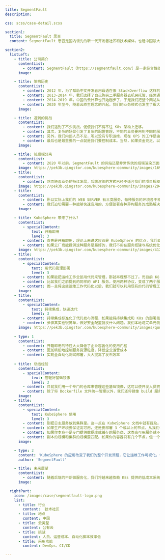 ```yaml
---
title: SegmentFault
description:

css: scss/case-detail.scss

section1:
  title: SegmentFault 思否
  content: SegmentFault 思否是国内领先的新一代开发者社区和技术媒体，也是中国最大的 Hackathon 组织者，目前已经覆盖和服务了上千万中国软件开发者和 IT 信息从业者。

section2:
  listLeft:
    - title: 公司简介
      contentList:
        - content: SegmentFault（https://segmentfault.com/）是一家综合性技术社区，由于它的内容跟编程技术紧密相关，因此访问量的波动也和这一群体的作息时间深度绑定。通常情况下 web 页面的请求量峰值在 800 QPS 左右，但我们还做了前后端分离，所以 API 网关的峰值 QPS 是请求量峰值的好几倍。
      image:

    - title: 架构历史
      contentList:
        - content: 2012 年，为了帮助中文开发者用母语在像 StackOverflow 这样的网站上提问，SegmentFault 诞生。但是第一个版本非常简陋，访问量很少。将它放在了国外的 VPS 托管商 Linode 上，所有的应用、数据库、缓存都挤在一个实例上。
        - content: 2013-2014 年，我们选择了自己购买二手服务器去机房托管，经常遇到问题，我们团队在外地又去不了机房，只能等管理员去机房帮我们解决。正好在 2014 年我们的网站被 DDos 攻击了，机房为了不连累其他服务器，直接把我们的网线拔掉了。
        - content: 2014-2019 年，中国的云计算也开始起步了，于是我们把整个网站从物理服务器迁移到了云服务上。当然使用上并没有什么不同，只是把物理机器替换成了虚拟主机。
        - content: 2020 年至今，随着云原生理念的兴起，我们的业务模式也发生了很大变化，为了让系统架构适应这些变化，我们把网站的主要业务都迁移到了 KubeSphere 上。
      image: 

    - title: 遇到的挑战
      contentList:
        - content: 我们遇到了不少挑战，促使我们不得不往 K8s 架构上迁移。
        - content: 其次，复杂的场景引发了复杂的配置管理，不同的业务要用到不同的服务，不同的版本，即使用自动化脚本效率也不高。
        - content: 另外，我们内部人员不足，所以没有专职运维，现在 OPS 的工作是由后端开发人员轮值的。但后端开发人员还有自己本职工作要做，所以对我们最理想的场景是能把运维工作全部自动化。
        - content: 最后也是最重要的一点就是我们要控制成本。当然，如果资金充足，以上的问题都不是问题，但是对于创业公司（特别是像我们这种访问量比较大，但是又不像电商，金融那些盈利的公司）来说，我们必将处于且长期处于这个阶段。因此能否控制好成本，是一个非常重要的问题。
      image: 

    - title: 前后端分离
      contentList:
        - content: 2020 年以前，SegmentFault 的网站还是非常传统的后端渲染页面的方法，所以服务端的架构也非常简单。服务端将浏览器的 http 请求转发到后端的 php 服务，php 服务渲染好页面后再返回给浏览器。这种架构用原有的部署方法还能支撑，也就是在各个实例上部署 php 服务，再加一层负载均衡就基本满足需求了。
      image: https://pek3b.qingstor.com/kubesphere-community/images/1694153167.png
    - title: 
      contentList: 
        - content: 然而随着业务的持续发展，后端渲染的方式已经不适合我们的项目规模了，因此我们在 2020 年做了架构调整，准备将前后端分离。前后端分离的技术特点我在这里就不赘述了，这里主要讲它给我们带来了哪些系统架构上的挑战。一个是入口增多，因为前后端分离不仅涉及到客户端渲染(CSR)，还涉及到服务端渲染(SSR)，所以响应请求的服务就从单一的服务变成了两类服务，一类是基于 node.js 的 react server 服务（用来做服务端渲染），另一类是 基于 php 写的 API 服务（用来给客户端渲染提供数据）。而服务端渲染本身还要调用 API，而我们为了优化服务端渲染的连接和请求响应速度，还专门启用了了使用专有通讯协议的内部 API 服务。
      image: https://pek3b.qingstor.com/kubesphere-community/images/2947375573.png
    - title: 
      contentList:
        - content: 所以实际上我们的 WEB SERVER 有三类服务，每种服务的环境各不相同，所需的资源不同，协议不同，各自之间可能还有相互连接的关系，还需要负载均衡来保障高可用。在快速迭代的开发节奏下，使用传统的系统架构很难再去适应这样的结构。
        - content: 我们迫切需要一种能够快速应用的，方便部署各种异构服务的成熟解决方案。
      image: 

    - title: KubeSphere 带来了什么?
      contentList:
        - specialContent:
            text: 开箱即用
            level: 3
        - content: 首先是开箱即用，理论上来说这应该是 KubeSphere 的优点，我们直接点一点鼠标就可以打造一个高可用的 K8s 集群。这一点对我们这种没有专职运维的中小团队来说很重要。根据我的亲身经历，要从零开始搭建一个高可用的 K8s 集群还是有点门槛的，没有接触过这方面的运维人员，一时半会是搞不定的，其中的坑也非常多。
        - content: 如果云厂商能提供这种服务是最好的，我们不用在服务搭建与系统优化上花费太多时间，可以把更多的精力放到业务上去。之前我们还自己搭建数据库，缓存，搜索集群，后来全部都使用云服务了。这也让我们的观念有了转变，云时代的基础服务，应该把它视为基础设施的一部分加以利用。
      image: https://pek3b.qingstor.com/kubesphere-community/images/41259074.png
    - title:
      contentList:
        - specialContent:
            text: 用代码管理部署
            level: 3
        - content: 如果能把运维工作全部用代码来管理，那就再理想不过了。而目前 K8s 确实给我们提供了这样一个能力，现在我们每个项目都有一个 Docker 目录，里面放置了不同环境下的 Dockerfile，K8s 配置文件等等。不同的项目，不同的环境，不同的部署，一切都可以在代码中描述出来加以管理。
        - content: 比如我们之前提到的同样的 API 服务，使用两种协议，变成了两个服务。在这现在的架构下，就可以实现后端代码一次书写，分开部署。其实这些文件就代替了很多部署操作，我们需要做的只是定义好以后执行命令把它们推送到集群。
        - content: 而一旦将这些运维工作代码化以后，我们就可以利用现有的代码管理工具，像写代码一样来调整线上服务。更关键的一点是，代码化之后无形中又增加了版本管理功能，这离我们理想中的全自动化运维又更近了一步。
      image: 
    - title:
      contentList:
        - specialContent:
            text: 持续集成，快速迭代
            level: 3
        - content: 持续集成标准化了代码发布流程，如果能将持续集成和 K8s 的部署能力结合起来，无疑能大大加快项目迭代速度。而在使用 K8s 之前我们就一直用 GitLab 作为版本管理工具，它的持续集成功能对我们来说也比较适用。在做了一些脚本改造之后，我们发现它也能很好地服务于现有的 K8s 架构，所以也没有使用 K8s 上诸如 Jenkins 这样的服务来做持续集成。
        - content: 步骤其实也很简单，做好安全配置就没什么问题。我们本地跑完单元测试之后，会自动上线到本地的测试环境。在代码合并到上线分支后，由管理员点击确认进行上线步骤。然后在本地 build 一个镜像推送到镜像服务器，通知 K8s 集群去拉取这个镜像执行上线，最后执行一个脚本来检查上线结果。整个流程都是可视化可追踪的，而且在代码管理界面就可以完成，方便开发者查看上线进度。
      image: https://pek3b.qingstor.com/kubesphere-community/images/qunar-gaizaodian.webp
   
    - type: 1
      contentList:
        - content: 开箱即用的特性大大降低了企业容器化的使用门槛
        - content: 更加精细地控制服务资源粒度，降低企业运营成本
        - content: 实现全自动化测试部署，大大提高了发布效率
    
    - title: 总结经验
      contentList:
        - specialContent:
            text: 管理好基础镜像
            level: 3
        - content: 目前我们用一个专门的仓库来管理这些基础镜像，这可以使开发人员拥有与线上一致的开发环境，而且后续的版本升级也可以在基础镜像中统一完成。
        - content: 除了将 Dockerfile 文件统一管理以外，我们还将镜像 build 服务与持续集成结合起来。每个 Dockerfile 文件都有一个所属的 VERSION 文件，每次修改里面的版本号并提交，系统都会自动 build 一个相应的镜像并推送到仓库。基础镜像的管理工作完全自动化了，大大减少了人为操作带来的错误与混乱。
      image: 
    - title:
      contentList:
        - specialContent:
            text: KubeSphere 使用
            level: 3
        - content: 别把日志服务放到集群里。这一点在 KubeSphere 文档中就有提及。具体到日志服务，主要就是一个 Elastic 搜索服务，自建一个Elastic 集群即可。因为日志服务本身负载比较大，而且对硬盘的持续性需求高，如果你会发现日志服务本身就占据了集群里相当大的资源，就得不偿失了。
        - content: 如果生产环境要保证高可用，还是要部署 3 个或以上的节点。从我们使用的经验来看，主节点偶尔会出现问题。特别是遇到节点机器要维护或者升级的时候，多个主节点可以保证业务的正常运行。
        - content: 如果你本身不是专门提供数据库或缓存的服务商，这类高可用服务就不要上K8s，因为要保证这类服务高可用本身就要耗费你大量的精力。我建议还是尽量用云厂商的服务。
        - content: 副本的规模和集群的规模要匹配。如果你的容器只有几个节点，但一个服务里面扩展了上百个副本，系统的调度会过于频繁从而把资源耗尽。所以这两者要相匹配，在系统设计的时候就要考虑到。
      image: 

    - type: 2
      content: 'KubeSphere 的应用改变了我们的整个开发流程，它让运维工作可视化，代码化，标准化。从而使得我们的开发人员可以参与到整个交付流程中去，大大提升了产品发布效率。而得益于 KubeSphere 良好的交互设计，我们还能快速定位和处理线上事故，提高了系统运行的稳定性。'
      author: 'SegmentFault'

    - title: 未来展望
      contentList:
        - content: 随着后端的不断微服务化，我们将越来越依赖 K8s 提供的低成本系统管理能力，而在这之中 KubeSphere 也扮演了越来越重要的角色。当前系统架构的趋势是自动化和标准化，管理系统的手段也将从配置变为代码，这大大增加系统的灵活性和可维护性，而复杂性也随之提升。软件决定了我们看待计算能力的方式，KubeSphere 这类软件带来的新的可能将促使我们不断探索系统架构的新思路。
      image: 

  rightPart:
    icon: /images/case/segmentfault-logo.png
    list:
      - title: 行业
        content:  技术社区
      - title: 地点
        content: 中国
      - title: 云类型
        content: 公有云
      - title: 挑战
        content: 人员、运营成本、自动化脚本效率低
      - title: 采用功能
        content: DevOps、CI/CD

---
```

